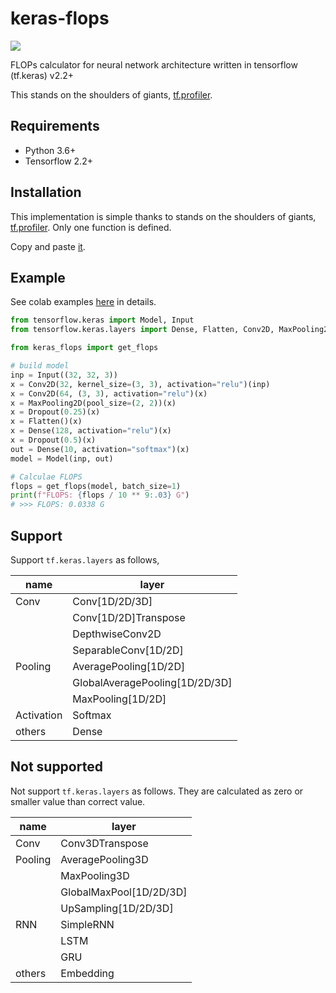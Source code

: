 # keras-flops

![](https://github.com/tokusumi/keras-flops/workflows/Tests/badge.svg)

FLOPs calculator for neural network architecture written in tensorflow (tf.keras) v2.2+

This stands on the shoulders of giants, [tf.profiler](https://www.tensorflow.org/api_docs/python/tf/compat/v1/profiler/Profiler). 

## Requirements

* Python 3.6+
* Tensorflow 2.2+

## Installation

This implementation is simple thanks to stands on the shoulders of giants, [tf.profiler](https://www.tensorflow.org/api_docs/python/tf/compat/v1/profiler/Profiler). Only one function is defined.

Copy and paste [it](https://github.com/tokusumi/keras-flops/blob/master/keras_flops/flops_calculation.py).

## Example

See colab examples [here](https://github.com/tokusumi/keras-flops/tree/master/notebooks) in details.

```python
from tensorflow.keras import Model, Input
from tensorflow.keras.layers import Dense, Flatten, Conv2D, MaxPooling2D, Dropout

from keras_flops import get_flops

# build model
inp = Input((32, 32, 3))
x = Conv2D(32, kernel_size=(3, 3), activation="relu")(inp)
x = Conv2D(64, (3, 3), activation="relu")(x)
x = MaxPooling2D(pool_size=(2, 2))(x)
x = Dropout(0.25)(x)
x = Flatten()(x)
x = Dense(128, activation="relu")(x)
x = Dropout(0.5)(x)
out = Dense(10, activation="softmax")(x)
model = Model(inp, out)

# Calculae FLOPS
flops = get_flops(model, batch_size=1)
print(f"FLOPS: {flops / 10 ** 9:.03} G")
# >>> FLOPS: 0.0338 G
```

## Support

Support `tf.keras.layers` as follows,

| name | layer | 
| -- | -- |
| Conv | Conv[1D/2D/3D]|
| | Conv[1D/2D]Transpose |
| | DepthwiseConv2D |
| | SeparableConv[1D/2D] |
| Pooling | AveragePooling[1D/2D] |
| | GlobalAveragePooling[1D/2D/3D]|
| | MaxPooling[1D/2D] |
| Activation | Softmax |
| others | Dense |

## Not supported

Not support `tf.keras.layers` as follows. They are calculated as zero or smaller value than correct value.

| name | layer | 
| -- | -- |
| Conv | Conv3DTranspose |
| Pooling | AveragePooling3D |
| | MaxPooling3D |
| | GlobalMaxPool[1D/2D/3D] |
| | UpSampling[1D/2D/3D] |
| RNN | SimpleRNN |
| | LSTM |
| | GRU |
| others | Embedding |